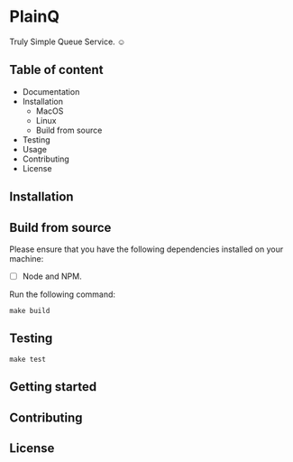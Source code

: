 # PlainQ

Truly Simple Queue Service. ☺️

## Table of content

- Documentation
- Installation
  - MacOS
  - Linux
  - Build from source
- Testing
- Usage
- Contributing
- License

## Installation

## Build from source

Please ensure that you have the following dependencies installed on your machine:

- [ ] Node and NPM.

Run the following command:

```shell
make build
```

## Testing

```shell
make test
```

## Getting started

## Contributing

## License


